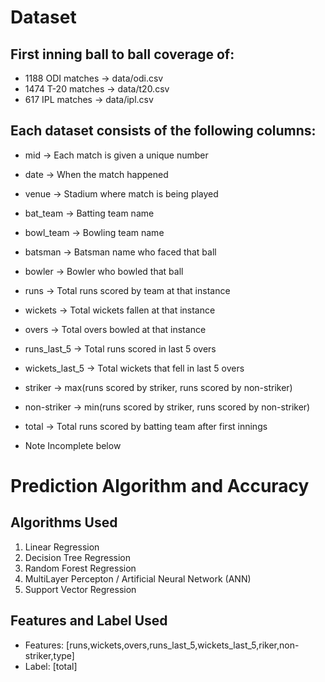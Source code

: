 # Dataset

## First inning ball to ball coverage of:

* 1188 ODI matches -> data/odi.csv
* 1474 T-20 matches -> data/t20.csv
* 617 IPL matches -> data/ipl.csv

## Each dataset consists of the following columns:

* mid -> Each match is given a unique number
* date -> When the match happened
* venue -> Stadium where match is being played
* bat_team -> Batting team name
* bowl_team -> Bowling team name
* batsman -> Batsman name who faced that ball
* bowler -> Bowler who bowled that ball
* runs -> Total runs scored by team at that instance
* wickets -> Total wickets fallen at that instance
* overs -> Total overs bowled at that instance
* runs_last_5 -> Total runs scored in last 5 overs
* wickets_last_5 -> Total wickets that fell in last 5 overs
* striker -> max(runs scored by striker, runs scored by non-striker)
* non-striker -> min(runs scored by striker, runs scored by non-striker)
* total -> Total runs scored by batting team after first innings


* Note Incomplete below
# Prediction Algorithm and Accuracy

## Algorithms Used

1. Linear Regression
2. Decision Tree Regression
3. Random Forest Regression
4. MultiLayer Percepton / Artificial Neural Network (ANN)
5. Support Vector Regression


## Features and Label Used

* Features: [runs,wickets,overs,runs_last_5,wickets_last_5,riker,non-striker,type]
* Label: [total]


